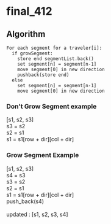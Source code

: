 # final_412

## Algorithm
```
For each segment for a traveler[i]:
  if growSegment:
    store end segmentList.back()
    set segment[n] = segment[n-1]
    move segment[0] in new direction
    pushback(store end)
  else
    set segment[n] = segment[n-1]
    move segment[0] in new direction
```
### Don't Grow Segment example
[s1, s2, s3] <br />
s3 = s2 <br />
s2 = s1 <br />
s1 = s1[row + dir][col + dir]

### Grow Segment Example
[s1, s2, s3] <br />
s4 = s3 <br />
s3 = s2 <br />
s2 = s1 <br />
s1 = s1[row + dir][col + dir] <br />
push_back(s4) <br />
<br />
updated : [s1, s2, s3, s4]

